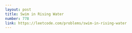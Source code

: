 ```yaml
---
layout: post
title: Swim in Rising Water
number: 778
link: https://leetcode.com/problems/swim-in-rising-water
---
```

